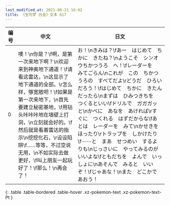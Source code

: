 ```yaml
---
last_modified_at: 2021-08-21 16:02
title: 《宝可梦 白金》文本 617
---
```

| 编号 | 中文 | 日文 |
| ---- | ---- | ---- |
| 0 | 噢！\n你是？\f啊，是第一次来地下啊？\n欢迎来到神奥地下通道！\f请看这雷达，\n这显示了地下通道的全部。\r怎么样，够宽敞吧！\f如果是第一次来地下，\n首先要建立秘密基地，\f用钻头咔咔咔地在墙壁上打洞，\n立刻就会好的。\f然后就是看着雷达的指示\n挖挖化石，\r设设陷阱\f……等等，不过空说无用，\n不如实际去做更好，\f叫上朋友一起玩好了！\f那么！\n再会了！ | お！\nきみは？\fあー　はじめて　ちかに　きたね？\nようこそ　シンオウちかつうろ　へ！\fレーダーを　みてごらん\nこれが　この　ちかつうろの　すべてだよ\rどうだ　ひろいだろう！\fはじめて　ちかに　きたんだったら\nまずは　ひみつきちを　つくるといい\fドリルで　ガガガッと\nかべに　あなを　あければ\rすぐに　つくれる　はずだからな\fあとは　レーダーを　みて\nかせきを　ほったり\rトラップを　しかけたり\f⋯⋯と　まあ　せつめい　するよりも\nじっさいに　やってみるのが　いいよな\fともだちを　よんで　いっしょに\nあそんで　みると　いいぞ！\fじゃあな！\nまた　どこかで　あおう！ |
{: .table .table-bordered .table-hover .xz-pokemon-text .xz-pokemon-text-Pt }